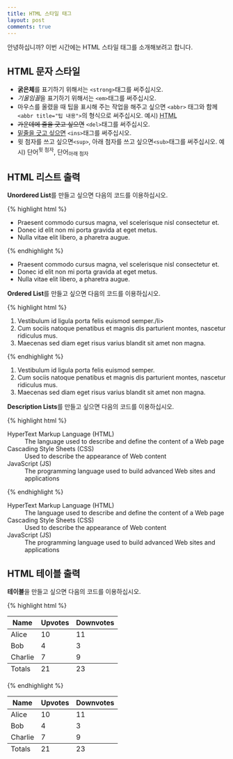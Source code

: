 ```yaml
---
title: HTML 스타일 태그
layout: post
comments: true
---
```


<div class="message">
  안녕하십니까? 이번 시간에는 HTML 스타일 태그를 소개해보려고 합니다.
</div>

## HTML 문자 스타일

- **굵은체**를 표기하기 위해서는 `<strong>`태그를 써주십시오.
- *기울임꼴*을 표기하기 위해서는 `<em>`태그를 써주십시오.
- 마우스를 올렸을 때 팁을 표시해 주는 작업을 해주고 싶으면 `<abbr>` 태그와 함께 `<abbr title="팁 내용">`의 형식으로 써주십시오. 예시) <abbr title="HyperText Markup Langage">HTML</abbr>
- <del>가운데에 줄을 긋고 싶으면</del> `<del>`태그를 써주십시오.
- <ins>밑줄을 긋고 싶으면</ins> `<ins>`태그를 써주십시오.
- 윗 첨자를 쓰고 싶으면`<sup>`, 아래 첨자를 쓰고 싶으면`<sub>`태그를 써주십시오. 예시) 단어<sup>윗 첨자</sup>, 단어<sub>아래 첨자</sub>

## HTML 리스트 출력

**Unordered List**를 만들고 싶으면 다음의 코드를 이용하십시오.

{% highlight html %}
<ul>
  <li>Praesent commodo cursus magna, vel scelerisque nisl consectetur et.</li>
  <li>Donec id elit non mi porta gravida at eget metus.</li>
  <li>Nulla vitae elit libero, a pharetra augue.</li>
</ul> 
{% endhighlight %}

* Praesent commodo cursus magna, vel scelerisque nisl consectetur et.
* Donec id elit non mi porta gravida at eget metus.
* Nulla vitae elit libero, a pharetra augue.

**Ordered List**를 만들고 싶으면 다음의 코드를 이용하십시오.

{% highlight html %}
<ol>
  <li>Vestibulum id ligula porta felis euismod semper./li>
  <li>Cum sociis natoque penatibus et magnis dis parturient montes, nascetur ridiculus mus.</li>
  <li>Maecenas sed diam eget risus varius blandit sit amet non magna.</li>
</ol> 
{% endhighlight %}

1. Vestibulum id ligula porta felis euismod semper.
2. Cum sociis natoque penatibus et magnis dis parturient montes, nascetur ridiculus mus.
3. Maecenas sed diam eget risus varius blandit sit amet non magna.

**Description Lists**를 만들고 싶으면 다음의 코드를 이용하십시오.

{% highlight html %}
<dl>
  <dt>HyperText Markup Language (HTML)</dt>
  <dd>The language used to describe and define the content of a Web page</dd>

  <dt>Cascading Style Sheets (CSS)</dt>
  <dd>Used to describe the appearance of Web content</dd>

  <dt>JavaScript (JS)</dt>
  <dd>The programming language used to build advanced Web sites and applications</dd>
</dl>
{% endhighlight %}

<dl>
  <dt>HyperText Markup Language (HTML)</dt>
  <dd>The language used to describe and define the content of a Web page</dd>

  <dt>Cascading Style Sheets (CSS)</dt>
  <dd>Used to describe the appearance of Web content</dd>

  <dt>JavaScript (JS)</dt>
  <dd>The programming language used to build advanced Web sites and applications</dd>
</dl>

## HTML 테이블 출력

**테이블**을 만들고 싶으면 다음의 코드를 이용하십시오.

{% highlight html %}
<table>
  <thead>
    <tr>
      <th>Name</th>
      <th>Upvotes</th>
      <th>Downvotes</th>
    </tr>
  </thead>
  <tfoot>
    <tr>
      <td>Totals</td>
      <td>21</td>
      <td>23</td>
    </tr>
  </tfoot>
  <tbody>
    <tr>
      <td>Alice</td>
      <td>10</td>
      <td>11</td>
    </tr>
    <tr>
      <td>Bob</td>
      <td>4</td>
      <td>3</td>
    </tr>
    <tr>
      <td>Charlie</td>
      <td>7</td>
      <td>9</td>
    </tr>
  </tbody>
</table>
{% endhighlight %}

<table>
  <thead>
    <tr>
      <th>Name</th>
      <th>Upvotes</th>
      <th>Downvotes</th>
    </tr>
  </thead>
  <tfoot>
    <tr>
      <td>Totals</td>
      <td>21</td>
      <td>23</td>
    </tr>
  </tfoot>
  <tbody>
    <tr>
      <td>Alice</td>
      <td>10</td>
      <td>11</td>
    </tr>
    <tr>
      <td>Bob</td>
      <td>4</td>
      <td>3</td>
    </tr>
    <tr>
      <td>Charlie</td>
      <td>7</td>
      <td>9</td>
    </tr>
  </tbody>
</table>